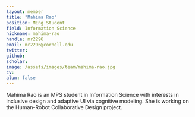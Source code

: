 ```yaml
---
layout: member
title: "Mahima Rao"
position: MEng Student
field: Information Science
nickname: mahima-rao
handle: mr2296
email: mr2296@cornell.edu
twitter: 
github: 
scholar: 
image: /assets/images/team/mahima-rao.jpg
cv: 
alum: false
---
```

Mahima Rao is an MPS student in Information Science with interests in inclusive design and adaptive UI via cognitive modeling. She is working on the Human-Robot Collaborative Design project.
